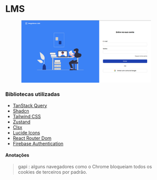 # LMS

<center>
    <div style="width: 80%;">
        <img src="./docs//images/auth.png" >
    </div>
</center>

### Bibliotecas utilizadas

- [TanStack Query]("https://tanstack.com/query/latest")
- [Shadcn]("https://ui.shadcn.com/")
- [Tailwind CSS]("https://tailwindcss.com/docs/installation")
- [Zustand]("https://zustand.docs.pmnd.rs/getting-started/introduction")
- [Clsx]("https://www.npmjs.com/package/clsx")
- [Lucide Icons]("https://lucide.dev/icons/")
- [React Router Dom]("https://reactrouter.com/en/main")
- [Firebase Authentication]("https://firebase.google.com/docs/auth")

#### Anotações

> gapi : alguns navegadores como o Chrome bloqueiam todos os cookies de terceiros por padrão.
